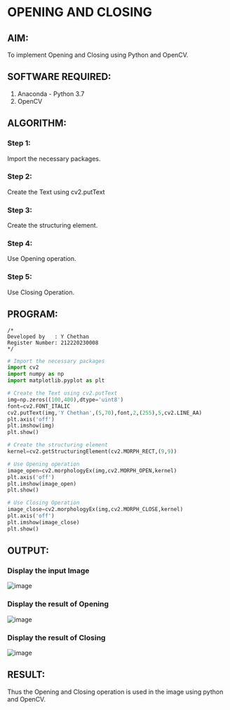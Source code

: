 # OPENING AND CLOSING

## AIM:
To implement Opening and Closing using Python and OpenCV.

## SOFTWARE REQUIRED:
1. Anaconda - Python 3.7
2. OpenCV
## ALGORITHM:
### Step 1:
Import the necessary packages.
### Step 2:
Create the Text using cv2.putText
### Step 3:
Create the structuring element.
### Step 4:
Use Opening operation.
### Step 5:
Use Closing Operation.
 
## PROGRAM:
```
/*
Developed by   : Y Chethan
Register Number: 212220230008
*/
```
``` Python
# Import the necessary packages
import cv2
import numpy as np
import matplotlib.pyplot as plt

# Create the Text using cv2.putText
img=np.zeros((100,400),dtype='uint8')
font=cv2.FONT_ITALIC
cv2.putText(img,'Y Chethan',(5,70),font,2,(255),5,cv2.LINE_AA)
plt.axis('off')
plt.imshow(img)
plt.show()

# Create the structuring element
kernel=cv2.getStructuringElement(cv2.MORPH_RECT,(9,9))

# Use Opening operation
image_open=cv2.morphologyEx(img,cv2.MORPH_OPEN,kernel)
plt.axis('off')
plt.imshow(image_open)
plt.show()

# Use Closing Operation
image_close=cv2.morphologyEx(img,cv2.MORPH_CLOSE,kernel)
plt.axis('off')
plt.imshow(image_close)
plt.show()

```
## OUTPUT:

### Display the input Image
![image](https://user-images.githubusercontent.com/75234991/169961348-93896037-193f-4923-8629-14d2fa9dff54.png)

### Display the result of Opening
![image](https://user-images.githubusercontent.com/75234991/169961369-8090964d-29b9-4c8e-87ca-d5f211116173.png)

### Display the result of Closing
![image](https://user-images.githubusercontent.com/75234991/169961396-ca778063-36bd-4444-b786-8c22dc81b0b7.png)

## RESULT:
Thus the Opening and Closing operation is used in the image using python and OpenCV.
